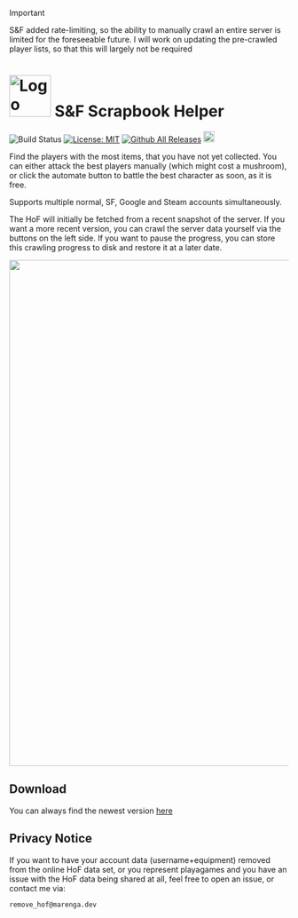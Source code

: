 > [!IMPORTANT]  
> S&F added rate-limiting, so the ability to manually crawl an entire server is limited for the foreseeable future.
> I will work on updating the pre-crawled player lists, so that this will largely not be required

# <img src="https://github.com/the-marenga/sf-scrapbook-helper/assets/107524538/e7bb7198-8f3f-434b-af4b-060269977d33" width="75" alt="Logo">  S&F Scrapbook Helper
![Build Status](https://img.shields.io/github/actions/workflow/status/the-marenga/sf-scrapbook-helper/rust.yml?branch=main)  [![License: MIT](https://img.shields.io/badge/License-MIT-blue.svg)](https://opensource.org/licenses/MIT) [![Github All Releases](https://img.shields.io/github/downloads/the-marenga/sf-scrapbook-helper/total?logo=github)](https://github.com/the-marenga/sf-scrapbook-helper/releases/latest) [<img src='https://storage.ko-fi.com/cdn/kofi3.png?v=3' height='20'>](https://ko-fi.com/J3J0ULD4J)

Find the players with the most items, that you have not yet collected. You can either attack the best players manually (which might cost a mushroom), or click the automate button to battle the best character as soon, as it is free. 

Supports multiple normal, SF, Google and Steam accounts simultaneously. 

The HoF will initially be fetched from a recent snapshot of the server. If you want a more recent version, you can crawl the server data yourself via the buttons on the left side. If  you want to pause the progress, you can store this crawling progress to disk and restore it at a later date. 

<img width="912" src="https://github.com/the-marenga/sf-scrapbook-helper/assets/107524538/64c6be2b-2e60-4a16-99a6-37db6443fcb8">

## Download

You can always find the newest version [here](https://github.com/the-marenga/sf-scrapbook-helper/releases/latest)

## Privacy Notice
If you want to have your account data (username+equipment) removed from the online HoF data set, or you represent playagames and you have an issue with the HoF data being shared at all, feel free to open an issue, or contact me via:

`remove_hof@marenga.dev`

